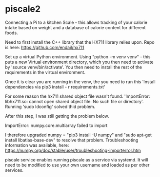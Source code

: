 # piscale2

Connecting a Pi to a kitchen Scale - this allows tracking of your calorie intake based on weight and a database of calorie content for different foods.

Need to first install the C++ library that the HX711 library relies upon. Repo is here: https://github.com/endail/hx711

Set up a virtual Python environment. Using "python -m venv venv" - this puts a new Virtual environment directory, which you then need to activate by 'source venv/bin/activate'. You then need to install the rest of the requirements in the virtual environment.   


Once it is clear you are running in the venv, the you need to run this 'Install dependencies via pip3 install - r requirements.txt'

For some reason the hx711 shared object file wasn't found. 'ImportError: libhx711.so: cannot open shared object file: No such file or directory'. Running 'sudo ldconfig' solved thid problem. 



After this step, I was still getting the problem below.

ImportError: numpy.core.multiarray failed to import

I therefore upgraded numpy = "pip3 install -U numpy" and "sudo apt-get install libatlas-base-dev" to resolve that problem. Troubleshooting information was available, here: https://numpy.org/doc/stable/user/troubleshooting-importerror.htm

piscale service enables running piscale as a service via systemd. It will need to be modified to use your own username and loaded as per other services.

